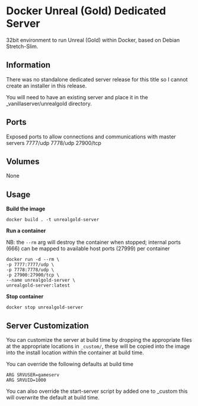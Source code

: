 # Docker Unreal (Gold) Dedicated Server
32bit environment to run Unreal (Gold) within Docker, based on Debian Stretch-Slim.

## Information
There was no standalone dedicated server release for this title so I cannot create an installer in this release. 

You will need to have an existing server and place it in the _vanillaserver/unrealgold directory.

## Ports
Exposed ports to allow connections and communications with master servers
7777/udp 
7778/udp
27900/tcp

## Volumes
None

## Usage
**Build the image**

`docker build . -t unrealgold-server`

**Run a container**

NB: the `--rm` arg will destroy the container when stopped; internal ports (666) can be mapped to available host ports (27999) per container
```
docker run -d --rm \
-p 7777:7777/udp \
-p 7778:7778/udp \
-p 27900:27900/tcp \
--name unrealgold-server \
unrealgold-server:latest
```

**Stop container**

`docker stop unrealgold-server`


## Server Customization
You can customize the server at build time by dropping the appropriate files at the appropriate locations in `_custom/`, these will be copied into the image into the install location within the container at build time.

You can override the following defaults at build time
```
ARG SRVUSER=gameserv
ARG SRVUID=1000
```

You can also override the start-server script by added one to _custom this will overwrite the default at build time.
